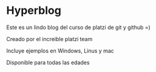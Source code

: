 # Hyperblog
Este es un lindo blog del curso de platzi de git y github =)



Creado por el increible platzi team

Incluye ejemplos en Windows, Linus y mac

Disponible para todas las edades